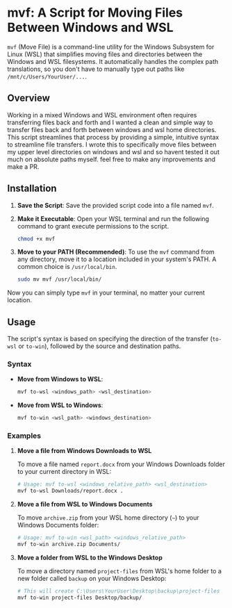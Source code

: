 # mvf: A Script for Moving Files Between Windows and WSL

`mvf` (Move File) is a command-line utility for the Windows Subsystem for Linux (WSL) that simplifies moving files and directories between the Windows and WSL filesystems. It automatically handles the complex path translations, so you don't have to manually type out paths like `/mnt/c/Users/YourUser/...`.

## Overview

Working in a mixed Windows and WSL environment often requires transferring files back and forth and I wanted a clean and simple way to transfer files back and forth between windows and wsl home directories. This script streamlines that process by providing a simple, intuitive syntax to streamline file transfers. I wrote this to specifically move files between my upper level directories on windows and wsl and so havent tested it out much on absolute paths myself. feel free to make any improvements and make a PR.

## Installation

1. **Save the Script**: Save the provided script code into a file named `mvf`.
2. **Make it Executable**: Open your WSL terminal and run the following command to grant execute permissions to the script.

    ```bash
    chmod +x mvf
    ```

3. **Move to your PATH (Recommended)**: To use the `mvf` command from any directory, move it to a location included in your system's PATH. A common choice is `/usr/local/bin`.

    ```bash
    sudo mv mvf /usr/local/bin/
    ```

Now you can simply type `mvf` in your terminal, no matter your current location.

## Usage

The script's syntax is based on specifying the direction of the transfer (`to-wsl` or `to-win`), followed by the source and destination paths.

### Syntax

- **Move from Windows to WSL**:

    ```bash
    mvf to-wsl <windows_path> <wsl_destination>
    ```

- **Move from WSL to Windows**:

    ```bash
    mvf to-win <wsl_path> <windows_destination>
    ```

### Examples

1. **Move a file from Windows Downloads to WSL**

    To move a file named `report.docx` from your Windows Downloads folder to your current directory in WSL:

    ```bash
    # Usage: mvf to-wsl <windows_relative_path> <wsl_destination>
    mvf to-wsl Downloads/report.docx .
    ```

2. **Move a file from WSL to Windows Documents**

    To move `archive.zip` from your WSL home directory (`~`) to your Windows Documents folder:

    ```bash
    # Usage: mvf to-win <wsl_path> <windows_relative_path>
    mvf to-win archive.zip Documents/
    ```

3. **Move a folder from WSL to the Windows Desktop**

    To move a directory named `project-files` from WSL's home folder to a new folder called `backup` on your Windows Desktop:

    ```bash
    # This will create C:\Users\YourUser\Desktop\backup\project-files
    mvf to-win project-files Desktop/backup/
    ```
